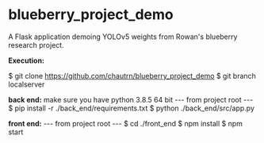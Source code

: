 # blueberry_project_demo
A Flask application demoing YOLOv5 weights from Rowan's blueberry research project.

**Execution:**

$ git clone https://github.com/chautrn/blueberry_project_demo
$ git branch localserver

**back end:**
make sure you have python 3.8.5 64 bit
--- from project root ---
$ pip install -r ./back_end/requirements.txt
$ python ./back_end/src/app.py

**front end:**
--- from project root ---
$ cd ./front_end
$ npm install
$ npm start

